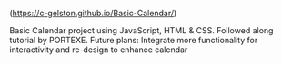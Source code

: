 (https://c-gelston.github.io/Basic-Calendar/)

Basic Calendar project using JavaScript, HTML & CSS. Followed along tutorial by PORTEXE.
Future plans: Integrate more functionality for interactivity and re-design to enhance calendar
